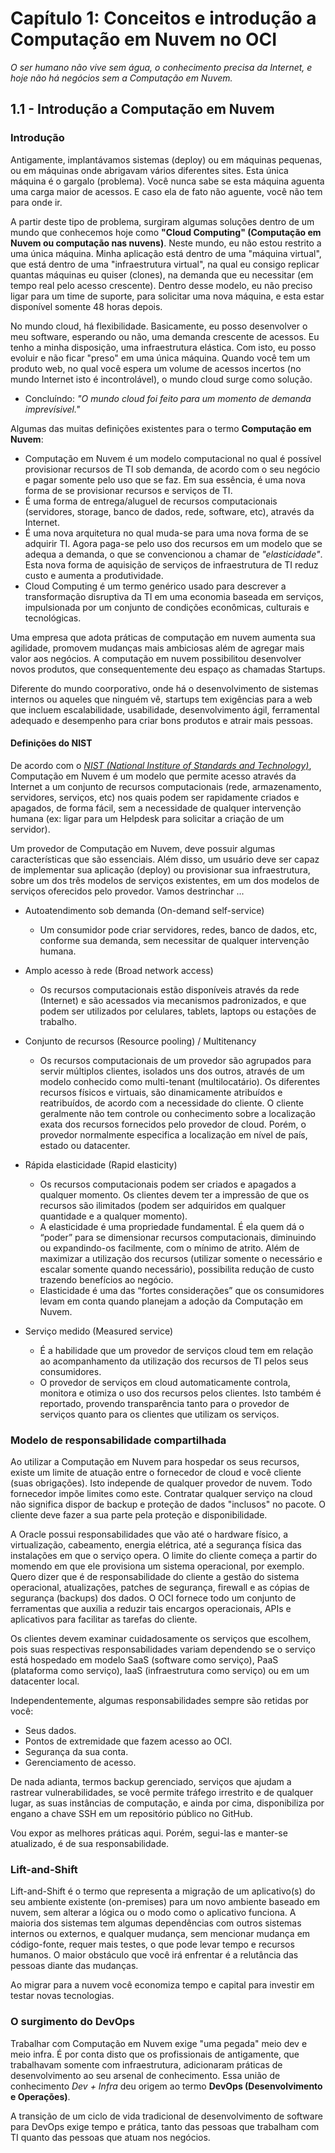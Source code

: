 # Capítulo 1: Conceitos e introdução a Computação em Nuvem no OCI

_O ser humano não vive sem água, o conhecimento precisa da Internet, e hoje não há negócios sem a Computação em Nuvem._

## 1.1 - Introdução a Computação em Nuvem

### __Introdução__

Antigamente, implantávamos sistemas (deploy) ou em máquinas pequenas, ou em máquinas onde abrigavam vários diferentes sites. Esta única máquina é o gargalo (problema). Você nunca sabe se esta máquina aguenta uma carga maior de acessos. E caso ela de fato não aguente, você não tem para onde ir.

A partir deste tipo de problema, surgiram algumas soluções dentro de um mundo que conhecemos hoje como **"Cloud Computing" (Computação em Nuvem ou computação nas nuvens)**. Neste mundo, eu não estou restrito a uma única máquina. Minha aplicação está dentro de uma "máquina virtual", que está dentro de uma "infraestrutura virtual", na qual eu consigo replicar quantas máquinas eu quiser (clones), na demanda que eu necessitar (em tempo real pelo acesso crescente). Dentro desse modelo, eu não preciso ligar para um time de suporte, para solicitar uma nova máquina, e esta estar disponível somente 48 horas depois.

No mundo cloud, há flexibilidade. Basicamente, eu posso desenvolver o meu software, esperando ou não, uma demanda crescente de acessos. Eu tenho a minha disposição, uma infraestrutura elástica. Com isto, eu posso evoluir e não ficar "preso" em uma única máquina. Quando você tem um produto web, no qual você espera um volume de acessos incertos (no mundo Internet isto é incontrolável), o mundo cloud surge como solução.

- Concluíndo: _"O mundo cloud foi feito para um momento de demanda imprevísivel."_

Algumas das muitas definições existentes para o termo **Computação em Nuvem**:

- Computação em Nuvem é um modelo computacional no qual é possível provisionar recursos de TI sob demanda, de acordo com o seu negócio e pagar somente pelo uso que se faz. Em sua essência, é uma nova forma de se provisionar recursos e serviços de TI.
- É uma forma de entrega/aluguel de recursos computacionais (servidores, storage, banco de dados, rede, software, etc), através da Internet.
- É uma nova arquitetura  no qual muda-se para uma nova forma de se adquirir TI. Agora paga-se pelo uso dos recursos em um modelo que se adequa a demanda, o que se convencionou a chamar de _"elasticidade"_. Esta nova forma de aquisição de serviços de infraestrutura de TI reduz custo e aumenta a produtividade.
- Cloud Computing é um termo genérico usado para descrever a transformação disruptiva da TI em uma economia baseada em serviços, impulsionada por um conjunto de condições econômicas, culturais e tecnológicas.

Uma empresa que adota práticas de computação em nuvem aumenta sua agilidade, promovem mudanças mais ambiciosas além de agregar mais valor aos negócios. A computação em nuvem possibilitou desenvolver novos produtos, que consequentemente deu espaço as chamadas Startups. 

Diferente do mundo coorporativo, onde há o desenvolvimento de sistemas internos ou aqueles que ninguém vê, startups tem exigências para a web que incluem escalabilidade, usabilidade, desenvolvimento ágil, ferramental adequado e desempenho para criar bons produtos e atrair mais pessoas.

#### Definições do NIST

De acordo com o _[NIST (National Institure of Standards and Technology)](https://nvlpubs.nist.gov/nistpubs/Legacy/SP/nistspecialpublication800-145.pdf)_, Computação em Nuvem é um modelo que permite acesso através da Internet a um conjunto de recursos computacionais (rede, armazenamento, servidores, serviços, etc) nos quais podem ser rapidamente criados e apagados, de forma fácil, sem a necessidade de qualquer intervenção humana (ex: ligar para um Helpdesk para solicitar a criação de um servidor).

Um provedor de Computação em Nuvem, deve possuir algumas características que são essenciais. Além disso, um usuário deve ser capaz de implementar sua aplicação (deploy) ou provisionar sua infraestrutura, sobre um dos três modelos de serviços existentes, em um dos modelos de serviços oferecidos pelo provedor. Vamos destrinchar ...

- Autoatendimento sob demanda (On-demand self-service)
    - Um consumidor pode criar servidores, redes, banco de dados, etc, conforme sua demanda, sem necessitar de qualquer intervenção humana.

- Amplo acesso à rede (Broad network access)
    - Os recursos computacionais estão disponíveis através da rede (Internet) e são acessados via mecanismos padronizados, e que podem ser utilizados por celulares, tablets, laptops ou estações de trabalho.

- Conjunto de recursos (Resource pooling) / Multitenancy
    - Os recursos computacionais de um provedor são agrupados para servir múltiplos clientes, isolados uns dos outros, através de um modelo conhecido como multi-tenant (multilocatário). Os diferentes recursos físicos e virtuais, são dinamicamente atribuídos e reatribuídos, de acordo com a necessidade do cliente. O cliente geralmente não tem controle ou conhecimento sobre a localização exata dos recursos fornecidos pelo provedor de cloud. Porém, o provedor normalmente especifica a localização em nível de país, estado ou datacenter.

- Rápida elasticidade (Rapid elasticity)
    - Os recursos computacionais podem ser criados e apagados a qualquer momento. Os clientes devem ter a impressão de que os recursos são ilimitados (podem ser adquiridos em qualquer quantidade e a qualquer momento).
    - A elasticidade é uma propriedade fundamental. É ela quem dá o “poder” para se dimensionar recursos computacionais, diminuindo ou expandindo-os facilmente, com o mínimo de atrito. Além de maximizar a utilização dos recursos (utilizar somente o necessário e escalar somente quando necessário), possibilita redução de custo trazendo benefícios ao negócio.
    - Elasticidade é uma das “fortes considerações” que os consumidores levam em conta quando planejam a adoção da Computação em Nuvem.

- Serviço medido (Measured service)
    - É a habilidade que um provedor de serviços cloud tem em relação ao acompanhamento da utilização dos recursos de TI pelos seus consumidores.
    - O provedor de serviços em cloud automaticamente controla, monitora e otimiza o uso dos recursos pelos clientes. Isto também é reportado, provendo transparência tanto para o provedor de serviços quanto para os clientes que utilizam os serviços.

### Modelo de responsabilidade compartilhada

Ao utilizar a Computação em Nuvem para hospedar os seus recursos, existe um limite de atuação entre o fornecedor de cloud e você cliente (suas obrigações). Isto independe de qualquer provedor de nuvem. Todo fornecedor impõe limites como este. Contratar qualquer serviço na cloud não significa dispor de backup e proteção de dados "inclusos" no pacote. O cliente deve fazer a sua parte pela proteção e disponibilidade.

A Oracle possui responsabilidades que vão até o hardware físico, a virtualização, cabeamento, energia elétrica, até a segurança física das instalações em que o serviço opera. O limite do cliente começa a partir do momendo em que ele provisiona um sistema operacional, por exemplo. Quero dizer que é de responsabilidade do cliente a gestão do sistema operacional, atualizações, patches de segurança, firewall e as cópias de segurança (backups) dos dados. O OCI fornece todo um conjunto de ferramentas que auxilia a reduzir tais encargos operacionais, APIs e aplicativos para facilitar as tarefas do cliente. 

Os clientes devem examinar cuidadosamente os serviços que escolhem, pois suas respectivas responsabilidades variam dependendo se o serviço está hospedado em modelo SaaS (software como serviço), PaaS (plataforma como serviço), IaaS (infraestrutura como serviço) ou em um datacenter local.

Independentemente, algumas responsabilidades sempre são retidas por você:

- Seus dados.
- Pontos de extremidade que fazem acesso ao OCI.
- Segurança da sua conta.
- Gerenciamento de acesso.

De nada adianta, termos backup gerenciado, serviços que ajudam a rastrear vulnerabilidades, se você permite tráfego irrestrito e de qualquer lugar, as suas instâncias de computação, e ainda por cima, disponibiliza por engano a chave SSH em um repositório público no GitHub.  

Vou expor as melhores práticas aqui. Porém, segui-las e manter-se atualizado, é de sua responsabilidade.

### __Lift-and-Shift__

Lift-and-Shift é o termo que representa a migração de um aplicativo(s) do seu ambiente existente (on-premises) para um novo ambiente baseado em nuvem, sem alterar a lógica ou o modo como o aplicativo funciona. A maioria dos sistemas tem algumas dependências com outros sistemas internos ou externos, e qualquer mudança, sem mencionar mudança em código-fonte, requer mais testes, o que pode levar tempo e recursos humanos. O maior obstáculo que você irá enfrentar é a relutância das pessoas diante das mudanças.

Ao migrar para a nuvem você economiza tempo e capital para investir em testar novas tecnologias.

### __O surgimento do DevOps__

Trabalhar com Computação em Nuvem exige "uma pegada" meio dev e meio infra. É por conta disto que os profissionais de antigamente, que trabalhavam somente com infraestrutura, adicionaram práticas de desenvolvimento ao seu arsenal de conhecimento. Essa união de conhecimento _Dev + Infra_ deu origem ao termo **DevOps (Desenvolvimento e Operações)**.

A transição de um ciclo de vida tradicional de desenvolvimento de software para DevOps exige tempo e prática, tanto das pessoas que trabalham com TI quanto das pessoas que atuam nos negócios.